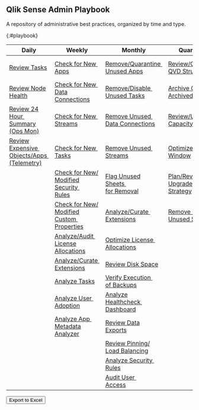 ## Qlik Sense Admin Playbook

A repository of administrative best practices, organized by time and type.

{:#playbook}

| Daily                                                    | Weekly                                | Monthly                        | Quarterly                      | Yearly                          |
|----------------------------------------------------------|---------------------------------------|--------------------------------|--------------------------------|---------------------------------|
| [Review Tasks](docs/system_spot_check/tasks.md)                                                   | [Check for New&nbsp;<br>Apps](docs/asset_management/apps/check_new_apps.md)                                        | [Remove/Quarantine&nbsp;<br>Unused Apps](docs/asset_management/apps/remove_quarantine_unused_apps.md)                     | [Review/Optimize&nbsp;<br>QVD Structures](docs/asset_management/qvds/review_optimize_qvd_structures.md) | [Review&nbsp;<br>Architecture/Scale&nbsp;<br>Plan](docs/system_planning/review_architecture_scale_plan.md)  |
| [Review Node Health](docs/system_spot_check/nodes.md)                                             | [Check for New&nbsp;<br>Data Connections](docs/asset_management/data_connections/check_new_data_connections.md)    | [Remove/Disable&nbsp;<br>Unused Tasks](docs/asset_management/tasks/remove_disable_unused_tasks.md)                        | [Archive Old&nbsp;<br>Archived Logs](docs/backup_and_archiving/archive_old_archived_logs.md)            | [Review Business&nbsp;<br>Plan](docs/system_planning/review_business_plan.md)                          |
| [Review 24 Hour&nbsp;<br>Summary (Ops Mon)](docs/system_spot_check/24_hour_summary.md)                  | [Check for New&nbsp;<br>Streams](docs/asset_management/streams/check_new_streams.md)                               | [Remove Unused&nbsp;<br>Data Connections](docs/asset_management/data_connections/remove_unused_data_connections.md)       | [Review/Update&nbsp;<br>Capacity Plan](docs/system_planning/review_update_capacity_plan.md)             | [Practice Recovery&nbsp;<br>Processes](docs/system_planning/practice_recovery_processes.md)         |
| [Review Expensive&nbsp;<br>Objects/Apps&nbsp;<br>(Telemetry)](docs/system_spot_check/telemetry.md)            | [Check for New&nbsp;<br>Tasks](docs/asset_management/tasks/new_tasks.md)                                           | [Remove Unused&nbsp;<br>Streams](docs/asset_management/streams/remove_unused_streams.md)                                  | [Optimize Batch&nbsp;<br>Window](docs/system_planning/optimize_batch_window.md)                         | [Plan Disaster&nbsp;<br>Recovery](docs/system_planning/plan_disaster_recovery.md)                               |
|                                                                                                   | [Check for New/<br>Modified Security&nbsp;<br>Rules](docs/asset_management/security_rules/check_security_rules.md) | [Flag Unused Sheets&nbsp;<br>for Removal](docs/asset_management/apps/flag_unused_sheets.md)                               | [Plan/Review&nbsp;<br>Upgrade Strategy](docs/system_planning/plan_review_upgrade_strategy.md)           |                                 |
|                                                                                                   | [Check for New/<br>Modified Custom&nbsp;<br>Properties](docs/asset_management/custom_properties.md)                | [Analyze/Curate&nbsp;<br>Extensions](docs/asset_management/analyze_curate_extensions.md)                                  | [Remove Flagged&nbsp;<br>Unused Sheets](docs/asset_management/apps/remove_flagged_unused_sheets.md)     |                                 |
|                                                                                                   | [Analyze/Audit&nbsp;<br>License Allocations](docs/asset_management/license_allocations.md)                         | [Optimize License&nbsp;<br>Allocations](docs/licensing/optimize_license_allocations.md)                                   |                                                                                                   |                                 |
|                                                                                                   | [Analyze/Curate&nbsp;<br>Extensions](docs/asset_management/analyze_curate_extensions.md)                           | [Review Disk Space](docs/system_planning/review_disk_space.md)                                                      |                                                                                                   |                                 |
|                                                                                                   | [Analyze Tasks](docs/asset_management/tasks/analyze_tasks.md)                                                | [Verify Execution&nbsp;<br>of Backups](docs/backup_and_archiving/verify_backup_execution.md)                              |                                                                                                   |                                 |
|                                                                                                   | [Analyze User&nbsp;<br>Adoption](docs/asset_management/apps/analyze_user_adoption.md)                              | [Analyze Healthcheck&nbsp;<br>Dashboard](docs/tooling_appendix/admin_healthcheck.md)                                      |                                                                                                   |                                 |
|                                                                                                   | [Analyze App&nbsp;<br>Metadata Analyzer](docs/asset_management/apps/analyze_app_metadata_analyzer.md)              | [Review Data Exports](docs/audit/review_data_exports.md)                                                            |                                                                                                   |                                 |
|                                                                                                   |                                                                                                              | [Review Pinning/<br>Load Balancing](docs/asset_management/apps/review_pinning_load_balancing.md)                    |                                                                                                   |                                 |
|                                                                                                   |                                                                                                              | [Analyze Security&nbsp;<br>Rules](docs/asset_management/security_rules/analyze_security_rules.md)                         |                                                                                                   |                                 |
|                                                                                                   |                                                                                                              | [Audit User&nbsp;<br>Access](docs/audit/audit_user_access.md)                                                             |                                                                                                   |                                 |

<button id="button-a" class="btn btn-primary" onclick="exportToExcel('playbook')">Export to Excel</button>
